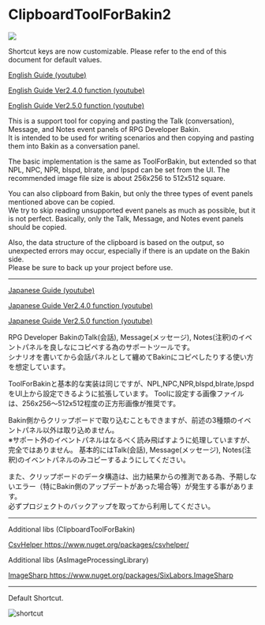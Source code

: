 # ClipboardToolForBakin2

[![](https://img.youtube.com/vi/shRh2ZDNV1A/0.jpg)](https://www.youtube.com/watch?v=shRh2ZDNV1A)

Shortcut keys are now customizable. Please refer to the end of this document for default values.

[English Guide (youtube)](https://www.youtube.com/watch?v=8xlUcF1CxJU)

[English Guide Ver2.4.0 function (youtube)](https://www.youtube.com/watch?v=Hfff0LJeg_8)

[English Guide Ver2.5.0 function (youtube)](https://www.youtube.com/watch?v=9q8jSmtS578)

This is a support tool for copying and pasting the Talk (conversation), Message, and Notes event panels of RPG Developer Bakin.  
It is intended to be used for writing scenarios and then copying and pasting them into Bakin as a conversation panel.

The basic implementation is the same as ToolForBakin, but extended so that NPL, NPC, NPR, blspd, blrate, and lpspd can be set from the UI.
The recommended image file size is about 256x256 to 512x512 square.

You can also clipboard from Bakin, but only the three types of event panels mentioned above can be copied.  
We try to skip reading unsupported event panels as much as possible, but it is not perfect.
Basically, only the Talk, Message, and Notes event panels should be copied.

Also, the data structure of the clipboard is based on the output, so unexpected errors may occur, especially if there is an update on the Bakin side.  
Please be sure to back up your project before use.

---
[Japanese Guide (youtube)](https://www.youtube.com/watch?v=shRh2ZDNV1A)

[Japanese Guide Ver2.4.0 function (youtube)](https://www.youtube.com/watch?v=6zDd8ZkF47U)

[Japanese Guide Ver2.5.0 function (youtube)](https://www.youtube.com/watch?v=0fjFRGD9lHA)

RPG Developer BakinのTalk(会話), Message(メッセージ), Notes(注釈)のイベントパネルを良しなにコピペする為のサポートツールです。  
シナリオを書いてから会話パネルとして纏めてBakinにコピペしたりする使い方を想定しています。

ToolForBakinと基本的な実装は同じですが、NPL,NPC,NPR,blspd,blrate,lpspdをUI上から設定できるように拡張しています。
Toolに設定する画像ファイルは、256x256～512x512程度の正方形画像が推奨です。

Bakin側からクリップボードで取り込むこともできますが、前述の3種類のイベントパネル以外は取り込めません。  
※サポート外のイベントパネルはなるべく読み飛ばすように処理していますが、完全ではありません。
基本的にはTalk(会話), Message(メッセージ), Notes(注釈)のイベントパネルのみコピーするようにしてください。

また、クリップボードのデータ構造は、出力結果からの推測である為、予期しないエラー（特にBakin側のアップデートがあった場合等）が発生する事があります。  
必ずプロジェクトのバックアップを取ってから利用してください。

---
Additional libs (ClipboardToolForBakin)

[CsvHelper ](https://www.nuget.org/packages/csvhelper/)https://www.nuget.org/packages/csvhelper/

Additional libs (AsImageProcessingLibrary)

[ImageSharp ](https://www.nuget.org/packages/SixLabors.ImageSharp)https://www.nuget.org/packages/SixLabors.ImageSharp

---
Default Shortcut.

![shortcut](https://github.com/MayaEnomoto/ClipboardToolForBakin2/assets/2517436/1531a16f-89db-44ce-a874-210e04c28068)
